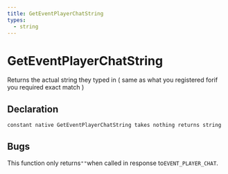 ```yaml
---
title: GetEventPlayerChatString
types:
  - string
---
```


# GetEventPlayerChatString
Returns the actual string they typed in ( same as what you registered forif you required exact match )

## Declaration

```jass
constant native GetEventPlayerChatString takes nothing returns string
```

## Bugs 
This function only returns`""`when called in response to`EVENT_PLAYER_CHAT`.
